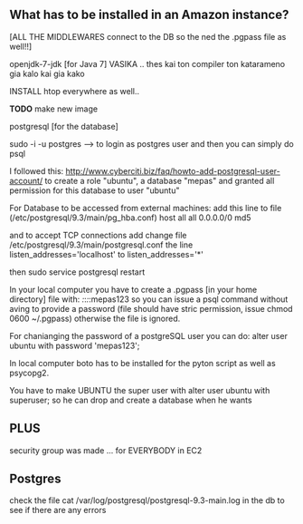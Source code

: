 What has to be installed in an Amazon instance?
-----------------------------------------------

[ALL THE MIDDLEWARES connect to the DB so the ned
the .pgpass file as well!!]

openjdk-7-jdk [for Java 7] VASIKA .. thes kai ton compiler
ton katarameno gia kalo kai gia kako

INSTALL htop everywhere as well..

**TODO** make new image

postgresql [for the database]

sudo -i -u postgres --> to login as postgres user
and then you can simply do psql

I followed this: http://www.cyberciti.biz/faq/howto-add-postgresql-user-account/
to create a role "ubuntu", a database "mepas" and granted all permission for
this database to user "ubuntu"

For Database to be accessed from external machines:
add this line to file (/etc/postgresql/9.3/main/pg_hba.conf)
host    all             all             0.0.0.0/0            md5

and to accept TCP connections add
change file /etc/postgresql/9.3/main/postgresql.conf the line
listen_addresses='localhost'
to listen_addresses='*'

then sudo service postgresql restart

In your local computer you have to create a .pgpass [in your home directory] file with:
*:*:*:*:mepas$1$2$3$
so you can issue a psql command without aving to provide a password
(file should have stric permission, issue  chmod 0600 ~/.pgpass)
otherwise the file is ignored.

For chanianging the password of a postgreSQL user you can do:
alter user ubuntu with password 'mepas$1$2$3$';


In local computer boto has to be installed for the pyton script
as well as psycopg2.


You have to make UBUNTU the super user with
alter user ubuntu with superuser;
so he can drop and create a database when he wants

PLUS
----

security group was made ... for EVERYBODY in EC2


Postgres
--------

check the file cat /var/log/postgresql/postgresql-9.3-main.log in the db
to see if there are any errors